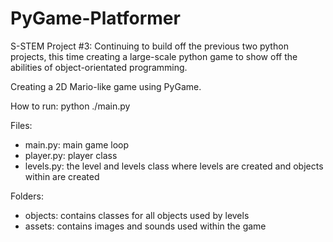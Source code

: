 # PyGame-Platformer
S-STEM Project #3: Continuing to build off the previous two python projects, this time creating a large-scale python game to show off the abilities of object-orientated programming.

Creating a 2D Mario-like game using PyGame.

How to run: python ./main.py

Files:
- main.py:   main game loop
- player.py: player class
- levels.py: the level and levels class where levels are created and objects within are created

Folders:
- objects:   contains classes for all objects used by levels
- assets:    contains images and sounds used within the game
